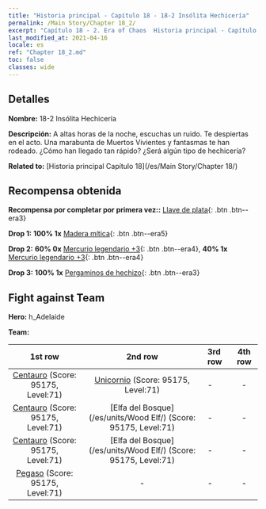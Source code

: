 ```yaml
---
title: "Historia principal - Capítulo 18 - 18-2 Insólita Hechicería"
permalink: /Main Story/Chapter 18_2/
excerpt: "Capítulo 18 - 2. Era of Chaos  Historia principal - Capítulo 18_2. 18-2 Insólita Hechicería"
last_modified_at: 2021-04-16
locale: es
ref: "Chapter 18_2.md"
toc: false
classes: wide
---
```


## Detalles

 **Nombre:** 18-2 Insólita Hechicería

 **Descripción:** A altas horas de la noche, escuchas un ruido. Te despiertas en el acto. Una marabunta de Muertos Vivientes y fantasmas te han rodeado. ¿Cómo han llegado tan rápido? ¿Será algún tipo de hechicería?

 **Related to:** [Historia principal Capítulo 18](/es/Main Story/Chapter 18/)

## Recompensa obtenida

 **Recompensa por completar por primera vez::** [Llave de plata](/es/Items/con_693/){: .btn .btn--era3}

 **Drop 1:** **100% 1x** [Madera mítica](/es/Items/mat_62/){: .btn .btn--era5}

 **Drop 2:** **60% 0x** [Mercurio legendario +3](/es/Items/mat_56/){: .btn .btn--era4}, **40% 1x** [Mercurio legendario +3](/es/Items/mat_56/){: .btn .btn--era4}

 **Drop 3:** **100% 1x** [Pergaminos de hechizo](/es/Items/con_694/){: .btn .btn--era3}


## Fight against Team
 **Hero:** h_Adelaide

 **Team:**


  | 1st row | 2nd row | 3rd row | 4th row |
  |:----:|:----:|:----|:----:|
  | [Centauro](/es/units/Centaur/) (Score: 95175, Level:71)  | [Unicornio](/es/units/Unicorn/) (Score: 95175, Level:71)  | - | - |
  | [Centauro](/es/units/Centaur/) (Score: 95175, Level:71)  | [Elfa del Bosque](/es/units/Wood Elf/) (Score: 95175, Level:71)  | - | - |
  | [Centauro](/es/units/Centaur/) (Score: 95175, Level:71)  | [Elfa del Bosque](/es/units/Wood Elf/) (Score: 95175, Level:71)  | - | - |
  | [Pegaso](/es/units/Pegasus/) (Score: 95175, Level:71)  | - | - | - |


